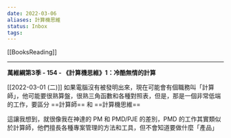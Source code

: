 ```yaml
---
date: 2022-03-06
aliases: 計算機思維
status: Inbox
tags:
---
```


[[BooksReading]]

---

**萬維綱第3季 - 154 - 《計算機思維》1：冷酷無情的計算**

[[2022-03-01 (二)]] 如果電腦沒有被發明出來，現在可能會有個職務叫「計算師」，他可能要很熟算盤，很熟三角函數和各種對照表，但是，那是一個非常低端的工作，要區分 ==計算師== 和 ==計算機思維==

這讓我想到，就很像我在神達的 PM 和 PMD/PJE 的差別，PMD 的工作其實類似於計算師，他們擅長各種專案管理的方法和工具，但不會知道要做什麼「產品」

